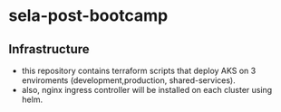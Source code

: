 # sela-post-bootcamp


## Infrastructure

  - this repository contains terraform scripts that deploy AKS on 3 enviroments (development,production, shared-services).
  - also, nginx ingress controller will be installed on each cluster using helm.


